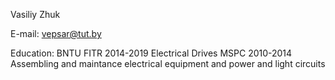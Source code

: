 Vasiliy Zhuk

E-mail: vepsar@tut.by

Education: 
BNTU FITR 2014-2019 Electrical Drives
MSPC 2010-2014 Assembling and maintance electrical equipment and power and light circuits

